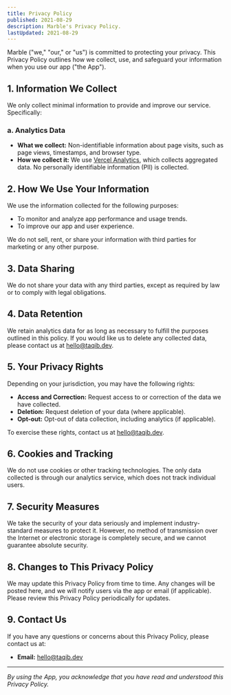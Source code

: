 ```yaml
---
title: Privacy Policy
published: 2021-08-29
description: Marble's Privacy Policy.
lastUpdated: 2021-08-29
---
```


Marble ("we," "our," or "us") is committed to protecting your privacy. This Privacy Policy outlines how we collect, use, and safeguard your information when you use our app ("the App").

## 1. Information We Collect

We only collect minimal information to provide and improve our service. Specifically:

### a. Analytics Data

- **What we collect:** Non-identifiable information about page visits, such as page views, timestamps, and browser type.
- **How we collect it:** We use [Vercel Analytics](https://vercel.com), which collects aggregated data. No personally identifiable information (PII) is collected.

## 2. How We Use Your Information

We use the information collected for the following purposes:

- To monitor and analyze app performance and usage trends.
- To improve our app and user experience.

We do not sell, rent, or share your information with third parties for marketing or any other purpose.

## 3. Data Sharing

We do not share your data with any third parties, except as required by law or to comply with legal obligations.

## 4. Data Retention

We retain analytics data for as long as necessary to fulfill the purposes outlined in this policy. If you would like us to delete any collected data, please contact us at [hello@taqib.dev](mailto:hello@taqib.dev).

## 5. Your Privacy Rights

Depending on your jurisdiction, you may have the following rights:

- **Access and Correction:** Request access to or correction of the data we have collected.
- **Deletion:** Request deletion of your data (where applicable).
- **Opt-out:** Opt-out of data collection, including analytics (if applicable).

To exercise these rights, contact us at [hello@taqib.dev](mailto:hello@taqib.dev).

## 6. Cookies and Tracking

We do not use cookies or other tracking technologies. The only data collected is through our analytics service, which does not track individual users.

## 7. Security Measures

We take the security of your data seriously and implement industry-standard measures to protect it. However, no method of transmission over the Internet or electronic storage is completely secure, and we cannot guarantee absolute security.

## 8. Changes to This Privacy Policy

We may update this Privacy Policy from time to time. Any changes will be posted here, and we will notify users via the app or email (if applicable). Please review this Privacy Policy periodically for updates.

## 9. Contact Us

If you have any questions or concerns about this Privacy Policy, please contact us at:

- **Email:** [hello@taqib.dev](mailto:hello@taqib.dev)

---
*By using the App, you acknowledge that you have read and understood this Privacy Policy.*
